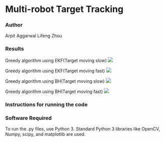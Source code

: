 # Multi-robot Target Tracking


### Author
Arpit Aggarwal
Lifeng Zhou


### Results

Greedy algorithm using EKF(Target moving slow)
![](https://j.gifs.com/L7yk4X.gif)

Greedy algorithm using EKF(Target moving fast)
![](https://j.gifs.com/QnEp90.gif)

Greedy algorithm using BH(Target moving slow)
![](https://j.gifs.com/ZYQQOv.gif)

Greedy algorithm using BH(Target moving fast)
![](https://j.gifs.com/3QDDRr.gif)


### Instructions for running the code


### Software Required
To run the .py files, use Python 3. Standard Python 3 libraries like OpenCV, Numpy, scipy, and matplotlib are used.
